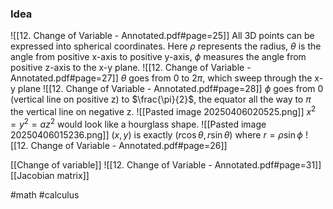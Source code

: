 ### Idea
![[12. Change of Variable - Annotated.pdf#page=25]]
All 3D points can be expressed into spherical coordinates. 
Here $\rho$ represents the radius, $\theta$ is the angle from positive x-axis to positive y-axis, $\phi$ measures the angle from positive z-axis  to the x-y plane.
![[12. Change of Variable - Annotated.pdf#page=27]]
$\theta$ goes from $0$ to $2\pi$, which sweep through the x-y plane
![[12. Change of Variable - Annotated.pdf#page=28]]
$\phi$ goes from 0 (vertical line on positive z) to $\frac{\pi}{2}$, the equator all the way to $\pi$ the vertical line on negative z.
![[Pasted image 20250406020525.png]]
$x^2 = y^2 = az^2$ would look like a hourglass shape.
![[Pasted image 20250406015236.png]]
$(x,y)$ is exactly $(r\cos\theta, r\sin\theta)$ where $r = \rho\sin\phi$
![[12. Change of Variable - Annotated.pdf#page=26]]

[[Change of variable]]
![[12. Change of Variable - Annotated.pdf#page=31]]
[[Jacobian matrix]]

#math #calculus 



